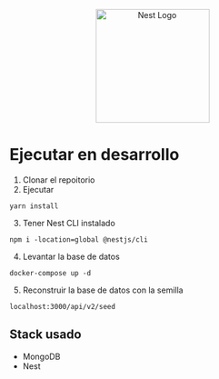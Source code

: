 <p align="center">
  <a href="http://nestjs.com/" target="blank"><img src="https://nestjs.com/img/logo-small.svg" width="200" alt="Nest Logo" /></a>
</p>

# Ejecutar en desarrollo

1. Clonar el repoitorio
2. Ejecutar
```
yarn install
```
3. Tener Nest CLI instalado
```
npm i -location=global @nestjs/cli
```
4. Levantar la base de datos
```
docker-compose up -d
```
5. Reconstruir la base de datos con la semilla
```
localhost:3000/api/v2/seed
```

## Stack usado
* MongoDB
* Nest
